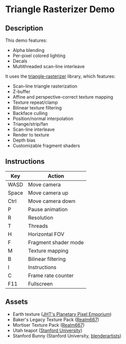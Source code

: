 # Triangle Rasterizer Demo

## Description
This demo features:
* Alpha blending
* Per-pixel colored lighting
* Decals
* Multithreaded scan-line interleave

It uses the [triangle-rasterizer](https://github.com/frmr/triangle-rasterizer) library, which features:
* Scan-line triangle rasterization
* Z-buffer
* Affine and perspective-correct texture mapping
* Texture repeat/clamp
* Bilinear texture filtering
* Backface culling
* Position/normal interpolation
* Triange/strip/fan
* Scan-line interleave
* Render to texture
* Depth bias
* Customizable fragment shaders

## Instructions
| Key | Action |
| --- | ------ |
| WASD | Move camera |
| Space | Move camera up |
| Ctrl | Move camera down |
| P | Pause animation |
| R | Resolution |
| T | Threads |
| H | Horizontal FOV |
| F | Fragment shader mode |
| M | Texture mapping |
| B | Bilinear filtering |
| I | Instructions |
| C | Frame rate counter |
| F11 | Fullscreen |

## Assets
* Earth texture ([JHT's Planetary Pixel Emporium](http://planetpixelemporium.com/earth.html))
* Baker's Legacy Texture Pack ([Realm667](https://realm667.com/index.php/en/texture-stock-mainmenu-152-97360/heretic-hexen-style-mainmenu-154-49305))
* Mortiser Texture Pack ([Realm667](https://realm667.com/index.php/en/texture-stock-mainmenu-152-97360/doom-style-mainmenu-153-87237))
* Utah teapot ([Stanford University](https://graphics.stanford.edu/courses/cs148-10-summer/as3/code/as3/teapot.obj))
* Stanford Bunny (Stanford University, [blenderartists](https://blenderartists.org/t/uv-unwrapped-stanford-bunny-happy-spring-equinox/1101297))